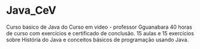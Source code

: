 # Java_CeV
Curso basico de Java do Curso em video - professor Gguanabara
40 horas de curso com exercícios e certificado de conclusão.
15 aulas e 15 exercícios sobre História do Java e conceitos básicos de programação usando Java.

